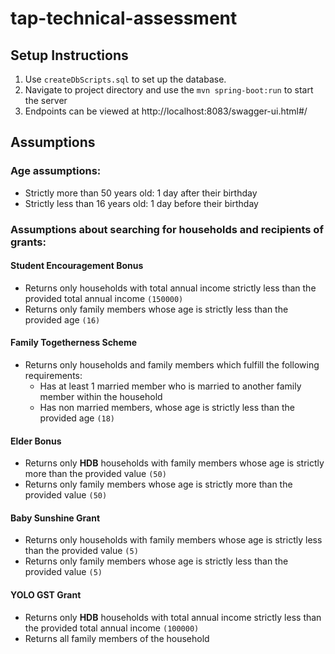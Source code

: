 # tap-technical-assessment

## Setup Instructions

1. Use `createDbScripts.sql` to set up the database.
2. Navigate to project directory and use the `mvn spring-boot:run` to start the server
3. Endpoints can be viewed at http://localhost:8083/swagger-ui.html#/

## Assumptions

### Age assumptions:

- Strictly more than 50 years old: 1 day after their birthday
- Strictly less than 16 years old: 1 day before their birthday

### Assumptions about searching for households and recipients of grants:

#### Student Encouragement Bonus

- Returns only households with total annual income strictly less than the provided total annual income `(150000)`
- Returns only family members whose age is strictly less than the provided age `(16)`

#### Family Togetherness Scheme

- Returns only households and family members which fulfill the following requirements:
  - Has at least 1 married member who is married to another family member within the household
  - Has non married members, whose age is strictly less than the provided age `(18)`

#### Elder Bonus

- Returns only **HDB** households with family members whose age is strictly more than the provided value `(50)`
- Returns only family members whose age is strictly more than the provided value `(50)`

#### Baby Sunshine Grant

- Returns only households with family members whose age is strictly less than the provided value `(5)`
- Returns only family members whose age is strictly less than the provided value `(5)`

#### YOLO GST Grant

- Returns only **HDB** households with total annual income strictly less than the provided total annual income `(100000)`
- Returns all family members of the household
